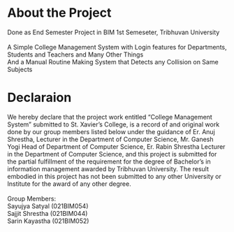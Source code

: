 # About the Project
Done as End Semester Project in BIM 1st Semeseter, Tribhuvan University\
\
A Simple College Management System with Login features for Departments, Students and Teachers and Many Other Things\
And a Manual Routine Making System that Detects any Collision on Same Subjects 

# Declaraion
We hereby declare that the project work entitled “College Management System” submitted to St. Xavier’s College, is a record of and original work done by our group 
members listed below under the guidance of Er. Anuj Shrestha, Lecturer in the Department of Computer Science, Mr. Ganesh Yogi Head of Department of Computer Science,
Er. Rabin Shrestha Lecturer in the Department of Computer Science, and this project is submitted for the partial fulfillment of the requirement for the degree of 
Bachelor’s in information management awarded by Tribhuvan University. The result embodied in this project has not been submitted to any other University or Institute 
for the award of any other degree.\
\
Group Members:\
Sayujya Satyal (021BIM054)\
Sajjit Shrestha (021BIM044)\
Sarin Kayastha (021BIM052)
